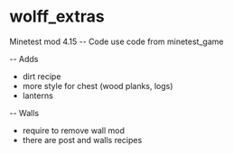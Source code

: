 wolff_extras
=================
Minetest mod 4.15
-- Code
use code from minetest_game

-- Adds
* dirt recipe
* more style for chest (wood planks, logs)
* lanterns

-- Walls
* require to remove wall mod
* there are post and walls recipes
